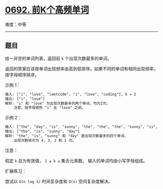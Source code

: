 # [0692. 前K个高频单词](https://leetcode-cn.com/problems/top-k-frequent-words)

难度：中等

---

## 题目

给一非空的单词列表，返回前 `k` 个出现次数最多的单词。

返回的答案应该按单词出现频率由高到低排序。如果不同的单词有相同出现频率，按字母顺序排序。

示例 1：

```txt
输入: ["i", "love", "leetcode", "i", "love", "coding"], k = 2
输出: ["i", "love"]
解析: "i" 和 "love" 为出现次数最多的两个单词，均为2次。
    注意，按字母顺序 "i" 在 "love" 之前。
```

示例 2：

```txt
输入: ["the", "day", "is", "sunny", "the", "the", "the", "sunny", "is", "is"], k = 4
输出: ["the", "is", "sunny", "day"]
解析: "the", "is", "sunny" 和 "day" 是出现次数最多的四个单词，
    出现次数依次为 4, 3, 2 和 1 次。
```

注意：

假定 `k` 总为有效值， `1 ≤ k ≤` 集合元素数。
输入的单词均由小写字母组成。

扩展练习：

尝试以 `O(n log k)` 时间复杂度和 `O(n)` 空间复杂度解决。
